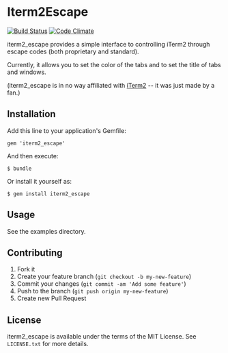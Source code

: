 # Iterm2Escape

[![Build Status](https://travis-ci.org/mark-rushakoff/iterm2_escape.png)](https://travis-ci.org/mark-rushakoff/iterm2_escape)
[![Code Climate](https://codeclimate.com/github/mark-rushakoff/iterm2_escape.png)](https://codeclimate.com/github/mark-rushakoff/iterm2_escape)

iterm2_escape provides a simple interface to controlling iTerm2 through escape codes (both proprietary and standard).

Currently, it allows you to set the color of the tabs and to set the title of tabs and windows.

(iterm2_escape is in no way affiliated with [iTerm2](https://github.com/gnachman/iTerm2) -- it was just made by a fan.)

## Installation

Add this line to your application's Gemfile:

    gem 'iterm2_escape'

And then execute:

    $ bundle

Or install it yourself as:

    $ gem install iterm2_escape

## Usage

See the examples directory.

## Contributing

1. Fork it
2. Create your feature branch (`git checkout -b my-new-feature`)
3. Commit your changes (`git commit -am 'Add some feature'`)
4. Push to the branch (`git push origin my-new-feature`)
5. Create new Pull Request

## License

iterm2_escape is available under the terms of the MIT License.
See `LICENSE.txt` for more details.
